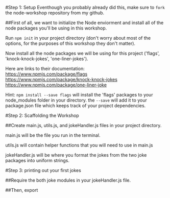 #Step 1: Setup
Eventhough you probably already did this, make sure to `fork` the node-workshop repository from my github.

##First of all, we want to initialize the Node enviorment and install all of the node packages you'll be using in this workshop.

Run `npm init` in your project directory (don't worry about most of the options, for the purposes of this workshop they don't matter).

Now install all the node packages we will be using for this project ('flags', 'knock-knock-jokes', 'one-liner-jokes').

Here are links to their documentation:
https://www.npmjs.com/package/flags
https://www.npmjs.com/package/knock-knock-jokes
https://www.npmjs.com/package/one-liner-joke

Hint: `npm install --save flags` will install the 'flags' packages to your node_modules folder in your directory. the `--save` will add it to your package.json file which keeps track of your project dependencies.

#Step 2: Scaffolding the Workshop

##Create main.js, utils.js, and jokeHandler.js files in your project directory.

main.js will be the file you run in the terminal.

utils.js will contain helper functions that you will need to use in main.js

jokeHandler.js will be where you format the jokes from the two joke packages into uniform strings.

#Step 3: printing out your first jokes

##Require the both joke modules in your jokeHandler.js file.

##Then, export
